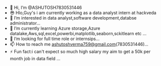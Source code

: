 - 👋 Hi, I’m @ASHUTOSH7830531446
- 😎 Hlo,Guy's i am currently working as a data analyst intern at hackveda
- 👀 I’m interested in data analyst,software development,databse administrator...
- 🌱 I’m currently learning Azure storage,Azure datalake,Aws,sql,excel,powerbi,matplotlib,seaborn,sckitlearn etc ...
- 💞️ I’m looking for full time role or internsips...
- 📫 How to reach me ashutoshverma759@gmail.com(7830531446)...
- ⚡ Fun fact:i can't expect so much high salary my aim to get a 50k per month job in data field  ...

<!---
ASHUTOSH7830531446/ASHUTOSH7830531446 is a ✨ special ✨ repository because its `README.md` (this file) appears on your GitHub profile.
You can click the Preview link to take a look at your changes.
--->

